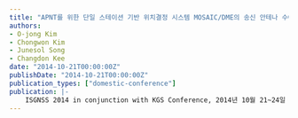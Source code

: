 ```yaml
---
title: "APNT를 위한 단일 스테이션 기반 위치결정 시스템 MOSAIC/DME의 송신 안테나 수에 따른 성능 분석"
authors:
- O-jong Kim
- Chongwon Kim
- Junesol Song
- Changdon Kee
date: "2014-10-21T00:00:00Z"
publishDate: "2014-10-21T00:00:00Z"
publication_types: ["domestic-conference"]
publication: |-
    ISGNSS 2014 in conjunction with KGS Conference, 2014년 10월 21~24일
---
```

